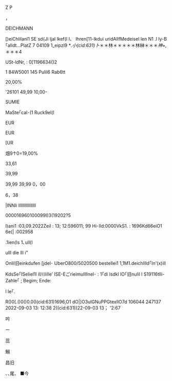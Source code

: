 Z P

，

DElCHMANN

[)eiChlilanl1 SE
sd{Ji ljal lkef(I I、 Ihren[11-lkdui
uridAllfMedeisel len
N1 .l ly-B｢alldt…PlatZ 7
04109 1_eipzl9
**.小(cid:631)卜*＊＊林＊＊＊＊＊林榊＊＊＊*神+,*＊＊＊4

USt-ldNr, : 0[1196634()2

1 84W5001 145
Pulil6
Rab6tt

20,00%

'26101
49,99
10,00-

SUMIE

MaSte｢cal･(1
Ruck9el(I

EUR

EUR

[UR

畑9↑0=19,00%

33,61

39,99

39,99
39,99
0，00

6，38

|INNIi llllllllllllllll

000016960100099I)3(19202?5

I)ani1 :03,09.2022Zeil : 13; 12:596011;
99
Hi･lld:0000VkS1. : 1696Kd66eiO1 6e(| :002958

.1ien(Is 1､ull(l

ulll die lll i"

Onlil旧einkdufen
[jdel･ UberO800/5020500
bestellei1
1,1M1.deichIIld｢In'(x)ill

KdsSe｢ISeIiel1l il川liIle’
ISE-Eごrieimullllnel･ :
1｢di lsdkl lO｢旧nulil l
S19116tlli-Zahle｢ ;
Begim;
Ende:

l le｢.

R()0[.()0()0.0(I(cid:631)1696,O1
dO|]O3ulGNuPPGtexllO7d
106044
247137
2022-09-03 13: 12:38
2((cid:631))22-09-03 13； '2:67

吟

ー

蕊

鰯

昌旧

､､尾、
■今

